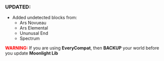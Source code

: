 ### UPDATED:
- Added undetected blocks from:
  - Ars Novueau
  - Ars Elemental
  - Ununusal End
  - Spectrum

<span style='color: red;'>**WARNING:**</span> If you are using **EveryCompat**, then **BACKUP** your world before you update **Moonlight Lib**
